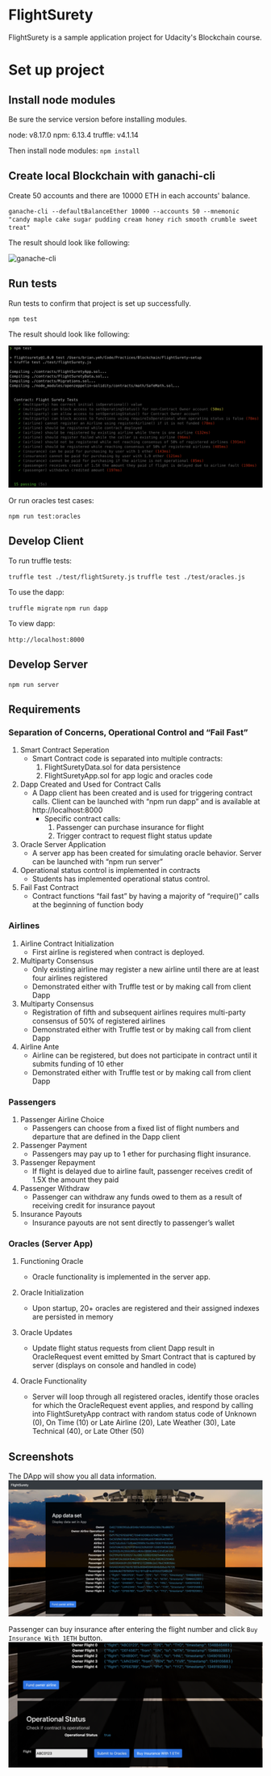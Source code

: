 # FlightSurety

FlightSurety is a sample application project for Udacity's Blockchain course.

# Set up project

## Install node modules

Be sure the service version before installing modules.

node: v8.17.0
npm: 6.13.4
truffle: v4.1.14

Then install node modules: `npm install`


## Create local Blockchain with ganachi-cli

Create 50 accounts and there are 10000 ETH in each accounts' balance.

```
ganache-cli --defaultBalanceEther 10000 --accounts 50 --mnemonic "candy maple cake sugar pudding cream honey rich smooth crumble sweet treat"
```

The result should look like following:

![ganache-cli](images/ganache-cli.png)


## Run tests

Run tests to confirm that project is set up successfully.

```
npm test
```

The result should look like following:

![run-test-cases](images/run-test-cases.png)

Or run oracles test cases:

```
npm run test:oracles
```

## Develop Client

To run truffle tests:

`truffle test ./test/flightSurety.js`
`truffle test ./test/oracles.js`

To use the dapp:

`truffle migrate`
`npm run dapp`

To view dapp:

`http://localhost:8000`

## Develop Server

`npm run server`


## Requirements
### Separation of Concerns, Operational Control and “Fail Fast”
1. Smart Contract Seperation
    - Smart Contract code is separated into multiple contracts:
        1. FlightSuretyData.sol for data persistence
        2. FlightSuretyApp.sol for app logic and oracles code
2. Dapp Created and Used for Contract Calls
    - A Dapp client has been created and is used for triggering contract calls. Client can be launched with “npm run dapp” and is available at http://localhost:8000
        - Specific contract calls:
            1. Passenger can purchase insurance for flight
            2. Trigger contract to request flight status update
3. Oracle Server Application
    - A server app has been created for simulating oracle behavior. Server can be launched with “npm run server”
4. Operational status control is implemented in contracts
    - Students has implemented operational status control.
5. Fail Fast Contract
    - Contract functions “fail fast” by having a majority of “require()” calls at the beginning of function body

### Airlines
1. Airline Contract Initialization
    - First airline is registered when contract is deployed.
2. Multiparty Consensus
    - Only existing airline may register a new airline until there are at least four airlines registered
    - Demonstrated either with Truffle test or by making call from client Dapp
3. Multiparty Consensus
    - Registration of fifth and subsequent airlines requires multi-party consensus of 50% of registered airlines
    - Demonstrated either with Truffle test or by making call from client Dapp
4. Airline Ante
    - Airline can be registered, but does not participate in contract until it submits funding of 10 ether
    - Demonstrated either with Truffle test or by making call from client Dapp

### Passengers
1. Passenger Airline Choice
    - Passengers can choose from a fixed list of flight numbers and departure that are defined in the Dapp client
2. Passenger Payment
	  - Passengers may pay up to 1 ether for purchasing flight insurance.
3. Passenger Repayment
	  - If flight is delayed due to airline fault, passenger receives credit of 1.5X the amount they paid
4. Passenger Withdraw
	  - Passenger can withdraw any funds owed to them as a result of receiving credit for insurance payout
5. Insurance Payouts
    - Insurance payouts are not sent directly to passenger’s wallet

### Oracles (Server App)
1. Functioning Oracle
    - Oracle functionality is implemented in the server app.

2. Oracle Initialization
    - Upon startup, 20+ oracles are registered and their assigned indexes are persisted in memory
3. Oracle Updates
    - Update flight status requests from client Dapp result in OracleRequest event emitted by Smart Contract that is captured by server (displays on console and handled in code)
4. Oracle Functionality
    - Server will loop through all registered oracles, identify those oracles for which the OracleRequest event applies, and respond by calling into FlightSuretyApp contract with random status code of Unknown (0), On Time (10) or Late Airline (20), Late Weather (30), Late Technical (40), or Late Other (50)

## Screenshots

The DApp will show you all data information.
![dapp-screenshot-1](images/dapp-screenshot-1.png)

Passenger can buy insurance after entering the flight number and click `Buy Insurance With 1ETH` button.
![dapp-screenshot-1](images/dapp-screenshot-2.png)

